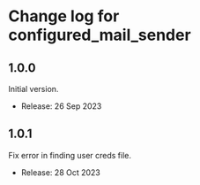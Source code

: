 # Change log for configured_mail_sender

## 1.0.0
Initial version.
* Release: 26 Sep 2023
             
## 1.0.1
Fix error in finding user creds file.
* Release: 28 Oct 2023
